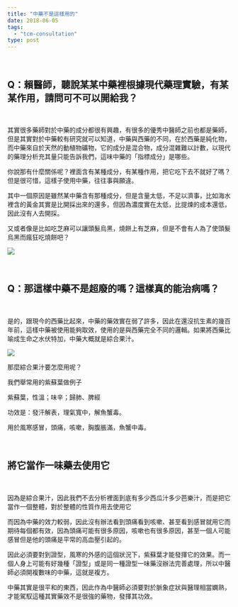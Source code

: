 ```yaml
---
title: "中藥不是這樣用的"
date: 2018-06-05
tags: 
  - "tcm-consultation"
type: post
---
```


 

## **Q：賴醫師，聽說某某中藥裡根據現代藥理實驗，有某某作用，請問可不可以開給我？**

 

其實很多藥師對於中藥的成分都很有興趣，有很多的優秀中醫師之前也都是藥師，但是其實對於中藥較有研究就可以知道，中藥與西藥的不同，在於西藥是純化物，而中藥來自於天然的動植物礦物，它的成分是混合物，成分混雜難以計數，以現代的藥理分析充其量只能告訴我們，這味中藥的「指標成分」是哪些。

你說那有什麼關係呢？裡面含有某種成分，有某種作用，把它吃下去不就好了嗎？但是很可惜，這樣子使用中藥，往往事與願違。

其中一個原因是雖然某中藥含有那種成分，但是含量太低，不足以濟事，比如海水裡含的黃金其實是比開採出來的還多，但因為濃度實在太低，比提煉的成本還低，因此沒有人去開採。

又或者像是比如吃芝麻可以讓頭髮烏黑，燒餅上有芝麻，但是不會有人為了使頭髮烏黑而瘋狂吃燒餅吧？

![](/images/uploads/燒餅-300x300.jpg)

 

## **Q：那這樣中藥不是超廢的嗎？這樣真的能治病嗎？**

 

是的，跟現今的西藥比起來，中藥的藥效實在弱了許多，因此在還沒抗生素的幾百年前，這樣中藥被使用能夠取效，使用的是與西藥完全不同的邏輯。如果將西藥比喻成生命之水伏特加，中藥大概就是綜合果汁。

![](/images/uploads/綜合果汁-244x300.jpg)

那麼綜合果汁要怎麼用呢？

我們舉常用的紫蘇葉做例子

紫蘇葉，性溫；味辛；歸肺、脾經

功效是：發汗解表，理氣寬中，解魚蟹毒。

用於風寒感冒，頭痛，咳嗽，胸腹脹滿，魚蟹中毒。

 

## 將它當作一味藥去使用它

 

因為是綜合果汁，因此我們不去分析裡面到底有多少西瓜汁多少芭樂汁，而是把它當作一個整體，對於整體的性質作用去使用它

而因為中藥的效力較弱，因此沒有辦法看到頭痛看到咳嗽、甚至看到感冒就用它而期待每個都有效，因為頭痛可能有很多原因，咳嗽也有很多原因，甚至一個人可能感冒但是他的頭痛是平常的高血壓引起的。

因此必須要對到證型，風寒的外感的這個狀況下，紫蘇葉才能發揮它的效果。而一個人身上可能有好幾種「證型」或是同一種證型一味藥沒辦法完善處理，所以中醫師必須開複數味的中藥，這就是複方。

中藥其實是很平和的東西，因此作為中醫師必須要對於脈象症狀與醫理相當嫻熟，才能駕馭這種其實藥效不是很強的藥物，發揮其功效。
